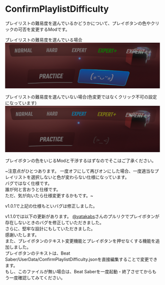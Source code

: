 # ConfirmPlaylistDifficulty

プレイリストの難易度を選んでいるかどうかについて、プレイボタンの色やクリックの可否を変更するModです。<br>

プレイリストの難易度を選んでいる場合  
![enable](enable.png)

プレイリストの難易度を選んでいない場合(色変更ではなくクリック不可の設定になっています)  
![disable](disable.png)

プレイボタンの色をいじるModと干渉するはずなのでそこはご了承ください。

~注意点がひとつあります。
一度オフにして再びオンにした場合、一度適当なプレイリストを選択しないと色が変わらない仕様になっています。<br>
バグではなく仕様です。<br>
誰が何と言おうと仕様です。<br>
ただ、気が向いたら仕様変更するかもです。~

v1.0.1で上記の仕様もといバグは修正しました。

v1.1.0では以下の更新があります。
[@yatakabs](https://github.com/yatakabs)さんのプルリクでプレイボタンが存在しないときのバグを修正していただきました。<br>
さらに、堅牢な設計にもしていただきました。<br>
感謝いたします。<br>
また、プレイボタンのテキスト変更機能とプレイボタンを押せなくする機能を追加しました。<br>
プレイボタンのテキストは、Beat Saber/UserData/ConfirmPlaylistDifficulty.jsonを直接編集することで変更できます。<br>
もし、このファイルが無い場合は、Beat Saberを一度起動・終了させてからもう一度確認してみてください。
